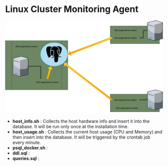 # Linux Cluster Monitoring Agent


![Architecture Diagram](assets/ArchitectureDiagram.svg)



- **host_info.sh** : Collects the host hardware info and insert it into the database. It will be run only once at the installation time.
- **host_usage.sh** : Collects the current host usage (CPU and Memory) and then insert into the database. It will be triggered by the crontab job every minute.
- **psql_docker.sh** : 
- **ddl.sql** : 
- **queries.sql** : 